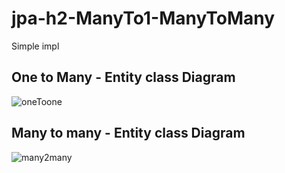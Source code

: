 # jpa-h2-ManyTo1-ManyToMany
Simple impl

## One to Many - Entity class Diagram
![oneToone](https://user-images.githubusercontent.com/56931032/85319419-19190c00-b4df-11ea-979b-6e562f3d1642.jpg)


## Many to many - Entity class Diagram
![many2many](https://user-images.githubusercontent.com/56931032/85319387-0ef70d80-b4df-11ea-9384-c46b37643a50.jpg)

